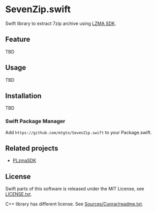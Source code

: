 # SevenZip.swift

Swift library to extract 7zip archive using [LZMA SDK](https://www.7-zip.org/sdk.html).

## Feature

TBD

## Usage

TBD

## Installation

TBD

### Swift Package Manager

Add `https://github.com/mtgto/SevenZip.swift` to your Package.swift.

## Related projects

- [PLzmaSDK](https://github.com/OlehKulykov/PLzmaSDK)

## License

Swift parts of this software is released under the MIT License, see [LICENSE.txt](LICENSE.txt).

C++ library has different license. See [Sources/Cunrar/readme.txt](Sources/Cunrar/readme.txt).

